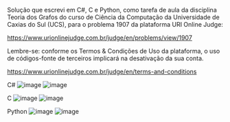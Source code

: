 Solução que escrevi em C#, C e Python, como tarefa de aula da disciplina Teoria dos Grafos do curso de Ciência da Computação da Universidade de Caxias do Sul (UCS), para o problema 1907 da plataforma URI Online Judge: 

https://www.urionlinejudge.com.br/judge/en/problems/view/1907

Lembre-se: conforme os Termos & Condições de Uso da plataforma, o uso de códigos-fonte de terceiros implicará na desativação da sua conta.

https://www.urionlinejudge.com.br/judge/en/terms-and-conditions

C#
![image](https://user-images.githubusercontent.com/28737900/131424832-d203237f-652a-4d44-80bf-c0ef1eea98f3.png)
![image](https://user-images.githubusercontent.com/28737900/131424889-3ad4810f-e8bd-48db-b42a-96cc0a33c7d4.png)

C
![image](https://user-images.githubusercontent.com/28737900/131203415-d7dc9fd4-9da9-49bc-8133-f2c71e511512.png)
![image](https://user-images.githubusercontent.com/28737900/131203810-1c254af2-642b-49a9-8ee2-f08c82d150b7.png)

Python
![image](https://user-images.githubusercontent.com/28737900/131203406-73136c80-e4c5-4ec4-933b-c6b500cd2d26.png)
![image](https://user-images.githubusercontent.com/28737900/131204128-d6205d6f-85a4-4c82-91e1-7d22dc093c01.png)
